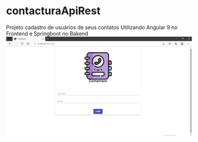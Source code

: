 # contacturaApiRest
Projeto cadastro de usuários de seus contatos
Utilizando Angular 9 no Frontend e Springboot no Bakend
![What is this](tela1.jpg)
